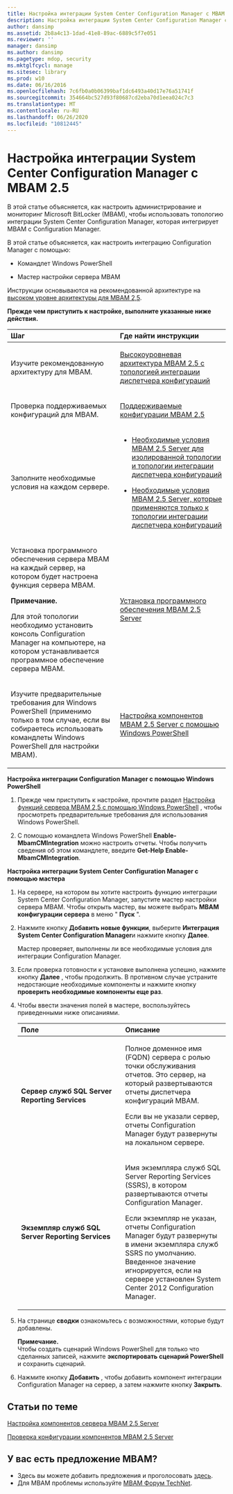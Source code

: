 ```yaml
---
title: Настройка интеграции System Center Configuration Manager с MBAM 2.5
description: Настройка интеграции System Center Configuration Manager с MBAM 2.5
author: dansimp
ms.assetid: 2b8a4c13-1dad-41e8-89ac-6889c5f7e051
ms.reviewer: ''
manager: dansimp
ms.author: dansimp
ms.pagetype: mdop, security
ms.mktglfcycl: manage
ms.sitesec: library
ms.prod: w10
ms.date: 06/16/2016
ms.openlocfilehash: 7c6fb0a0b06399baf1dc6493a40d17e76a51741f
ms.sourcegitcommit: 354664bc527d93f80687cd2eba70d1eea024c7c3
ms.translationtype: MT
ms.contentlocale: ru-RU
ms.lasthandoff: 06/26/2020
ms.locfileid: "10812445"
---
```

# Настройка интеграции System Center Configuration Manager с MBAM 2.5


В этой статье объясняется, как настроить администрирование и мониторинг Microsoft BitLocker (MBAM), чтобы использовать топологию интеграции System Center Configuration Manager, которая интегрирует MBAM с Configuration Manager.

В этой статье объясняется, как настроить интеграцию Configuration Manager с помощью:

-   Командлет Windows PowerShell

-   Мастер настройки сервера MBAM

Инструкции основываются на рекомендованной архитектуре на [высоком уровне архитектуры для MBAM 2,5](high-level-architecture-for-mbam-25.md).

**Прежде чем приступить к настройке, выполните указанные ниже действия.**

<table>
<colgroup>
<col width="50%" />
<col width="50%" />
</colgroup>
<thead>
<tr class="header">
<th align="left">Шаг</th>
<th align="left">Где найти инструкции</th>
</tr>
</thead>
<tbody>
<tr class="odd">
<td align="left"><p>Изучите рекомендованную архитектуру для MBAM.</p></td>
<td align="left"><p><a href="high-level-architecture-of-mbam-25-with-configuration-manager-integration-topology.md" data-raw-source="[High-Level Architecture of MBAM 2.5 with Configuration Manager Integration Topology](high-level-architecture-of-mbam-25-with-configuration-manager-integration-topology.md)">Высокоуровневая архитектура MBAM 2.5 с топологией интеграции диспетчера конфигураций</a></p></td>
</tr>
<tr class="even">
<td align="left"><p>Проверка поддерживаемых конфигураций для MBAM.</p></td>
<td align="left"><p><a href="mbam-25-supported-configurations.md" data-raw-source="[MBAM 2.5 Supported Configurations](mbam-25-supported-configurations.md)">Поддерживаемые конфигурации MBAM 2.5</a></p></td>
</tr>
<tr class="odd">
<td align="left"><p>Заполните необходимые условия на каждом сервере.</p></td>
<td align="left"><ul>
<li><p><a href="mbam-25-server-prerequisites-for-stand-alone-and-configuration-manager-integration-topologies.md" data-raw-source="[MBAM 2.5 Server Prerequisites for Stand-alone and Configuration Manager Integration Topologies](mbam-25-server-prerequisites-for-stand-alone-and-configuration-manager-integration-topologies.md)">Необходимые условия MBAM 2.5 Server для изолированной топологии и топологии интеграции диспетчера конфигураций</a></p></li>
<li><p><a href="mbam-25-server-prerequisites-that-apply-only-to-the-configuration-manager-integration-topology.md" data-raw-source="[MBAM 2.5 Server Prerequisites that Apply Only to the Configuration Manager Integration Topology](mbam-25-server-prerequisites-that-apply-only-to-the-configuration-manager-integration-topology.md)">Необходимые условия MBAM 2.5 Server, которые применяются только к топологии интеграции диспетчера конфигураций</a></p></li>
</ul></td>
</tr>
<tr class="even">
<td align="left"><p>Установка программного обеспечения сервера MBAM на каждый сервер, на котором будет настроена функция сервера MBAM.</p>
<div class="alert">
<strong>Примечание.</strong><br/><p>Для этой топологии необходимо установить консоль Configuration Manager на компьютере, на котором устанавливается программное обеспечение сервера MBAM.</p>
</div>
<div>

</div></td>
<td align="left"><p><a href="installing-the-mbam-25-server-software.md" data-raw-source="[Installing the MBAM 2.5 Server Software](installing-the-mbam-25-server-software.md)">Установка программного обеспечения MBAM 2.5 Server</a></p></td>
</tr>
<tr class="odd">
<td align="left"><p>Изучите предварительные требования для Windows PowerShell (применимо только в том случае, если вы собираетесь использовать командлеты Windows PowerShell для настройки MBAM).</p></td>
<td align="left"><p><a href="configuring-mbam-25-server-features-by-using-windows-powershell.md" data-raw-source="[Configuring MBAM 2.5 Server Features by Using Windows PowerShell](configuring-mbam-25-server-features-by-using-windows-powershell.md)">Настройка компонентов MBAM 2.5 Server с помощью Windows PowerShell</a></p></td>
</tr>
</tbody>
</table>



**Настройка интеграции Configuration Manager с помощью Windows PowerShell**

1.  Прежде чем приступить к настройке, прочтите раздел [Настройка функций сервера MBAM 2,5 с помощью Windows PowerShell](configuring-mbam-25-server-features-by-using-windows-powershell.md) , чтобы просмотреть предварительные требования для использования Windows PowerShell.

2.  С помощью командлета Windows PowerShell **Enable-MbamCMIntegration** можно настроить отчеты. Чтобы получить сведения об этом командлете, введите **Get-Help Enable-MbamCMIntegration**.

**Настройка интеграции System Center Configuration Manager с помощью мастера**

1.  На сервере, на котором вы хотите настроить функцию интеграции System Center Configuration Manager, запустите мастер настройки сервера MBAM. Чтобы открыть мастер, вы можете выбрать **MBAM конфигурации сервера** в меню " **Пуск** ".

2.  Нажмите кнопку **Добавить новые функции**, выберите **Интеграция System Center Configuration Manager**и нажмите кнопку **Далее**.

    Мастер проверяет, выполнены ли все необходимые условия для интеграции Configuration Manager.

3.  Если проверка готовности к установке выполнена успешно, нажмите кнопку **Далее** , чтобы продолжить. В противном случае устраните недостающие необходимые компоненты и нажмите кнопку **проверить необходимые компоненты еще раз**.

4.  Чтобы ввести значения полей в мастере, воспользуйтесь приведенными ниже описаниями.

    <table>
    <colgroup>
    <col width="50%" />
    <col width="50%" />
    </colgroup>
    <thead>
    <tr class="header">
    <th align="left">Поле</th>
    <th align="left">Описание</th>
    </tr>
    </thead>
    <tbody>
    <tr class="odd">
    <td align="left"><p><strong>Сервер служб SQL Server Reporting Services</strong></p></td>
    <td align="left"><p>Полное доменное имя (FQDN) сервера с ролью точки обслуживания отчетов. Это сервер, на который развертываются отчеты диспетчера конфигураций MBAM.</p>
    <p>Если вы не указали сервер, отчеты Configuration Manager будут развернуты на локальном сервере.</p></td>
    </tr>
    <tr class="even">
    <td align="left"><p><strong>Экземпляр служб SQL Server Reporting Services</strong></p></td>
    <td align="left"><p>Имя экземпляра служб SQL Server Reporting Services (SSRS), в котором развертываются отчеты Configuration Manager.</p>
    <p>Если экземпляр не указан, отчеты Configuration Manager будут развернуты в имени экземпляра служб SSRS по умолчанию. Введенное значение игнорируется, если на сервере установлен System Center 2012 Configuration Manager.</p></td>
    </tr>
    </tbody>
    </table>



5.  На странице **сводки** ознакомьтесь с возможностями, которые будут добавлены.

    **Примечание.**  
    Чтобы создать сценарий Windows PowerShell для только что сделанных записей, нажмите **экспортировать сценарий PowerShell** и сохранить сценарий.



6.  Нажмите кнопку **Добавить** , чтобы добавить компонент интеграции Configuration Manager на сервер, а затем нажмите кнопку **Закрыть**.



## Статьи по теме


[Настройка компонентов сервера MBAM 2.5 Server](configuring-the-mbam-25-server-features.md)

[Проверка конфигурации компонентов MBAM 2.5 Server](validating-the-mbam-25-server-feature-configuration.md)


## У вас есть предложение MBAM?
- Здесь вы можете добавить предложения и проголосовать [здесь](http://mbam.uservoice.com/forums/268571-microsoft-bitlocker-administration-and-monitoring). 
- Для MBAM проблемы используйте [MBAM Форум TechNet](https://social.technet.microsoft.com/Forums/home?forum=mdopmbam).






